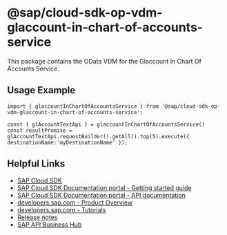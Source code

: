 # @sap/cloud-sdk-op-vdm-glaccount-in-chart-of-accounts-service

This package contains the OData VDM for the Glaccount In Chart Of Accounts Service.

## Usage Example
```
import { glaccountInChartOfAccountsService } from '@sap/cloud-sdk-op-vdm-glaccount-in-chart-of-accounts-service';

const { glAccountTextApi } = glaccountInChartOfAccountsService()
const resultPromise = glAccountTextApi.requestBuilder().getAll().top(5).execute({ destinationName:'myDestinationName' });

```

## Helpful Links

- [SAP Cloud SDK](https://github.com/SAP/cloud-sdk-js)
- [SAP Cloud SDK Documentation portal - Getting started guide](https://sap.github.io/cloud-sdk/docs/js/getting-started)
- [SAP Cloud SDK Documentation portal - API documentation](https://sap.github.io/cloud-sdk/docs/js/api)
- [developers.sap.com - Product Overview](https://developers.sap.com/topics/cloud-sdk.html)
- [developers.sap.com - Tutorials](https://developers.sap.com/tutorial-navigator.html?tag=software-product:technology-platform/sap-cloud-sdk&tag=tutorial:type/tutorial&tag=programming-tool:javascript)
- [Release notes](https://help.sap.com/doc/2324e9c3b28748a4ae2ad08166d77675/1.0/en-US/js-index.html)
- [SAP API Business Hub](https://api.sap.com/)
